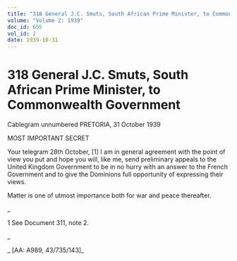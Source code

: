 ```yaml
---
title: "318 General J.C. Smuts, South African Prime Minister, to Commonwealth Government"
volume: "Volume 2: 1939"
doc_id: 655
vol_id: 2
date: 1939-10-31
---
```


# 318 General J.C. Smuts, South African Prime Minister, to Commonwealth Government

Cablegram unnumbered PRETORIA, 31 October 1939

MOST IMPORTANT SECRET

Your telegram 28th October, [1] I am in general agreement with the point of view you put and hope you will, like me, send preliminary appeals to the United Kingdom Government to be in no hurry with an answer to the French Government and to give the Dominions full opportunity of expressing their views.

Matter is one of utmost importance both for war and peace thereafter.

_

1 See Document 311, note 2.

_

_ [AA: A989, 43/735/143]_
